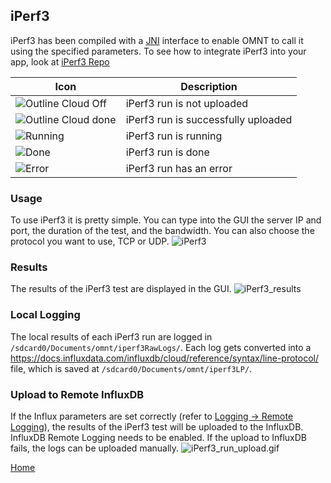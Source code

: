 ## iPerf3
iPerf3 has been compiled with a [JNI](https://developer.android.com/training/articles/perf-jni) interface to enable OMNT to call it using the specified parameters.
To see how to integrate iPerf3 into your app, look at [iPerf3 Repo](https://github.com/omnt/iperf)

| Icon                                                                 | Description                         |
|----------------------------------------------------------------------|-------------------------------------|
| ![Outline Cloud Off](/app/src/main/res/drawable/upload_fail.png)     | iPerf3 run is not uploaded          |
| ![Outline Cloud done](/app/src/main/res/drawable/upload_success.png) | iPerf3 run is successfully uploaded |
| ![Running](/app/src/main/res/drawable/ic_directions_run.png)         | iPerf3 run is running               |
| ![Done](/app/src/main/res/drawable/ic_done_all.png)                  | iPerf3 run is done                  |
| ![Error](/app/src/main/res/drawable/ic_error_outline.png)            | iPerf3 run has an error             |


### Usage
To use iPerf3 it is pretty simple. 
You can type into the GUI the server IP and port, the duration of the test, and the bandwidth. 
You can also choose the protocol you want to use, TCP or UDP.
![iPerf3](images/iperf3.png)

### Results
The results of the iPerf3 test are displayed in the GUI.
![iPerf3_results](images/iPerf3_run_view.gif)

### Local Logging
The local results of each iPerf3 run are logged in `/sdcard0/Documents/omnt/iperf3RawLogs/`.
Each log gets converted into a https://docs.influxdata.com/influxdb/cloud/reference/syntax/line-protocol/ file, which is saved at `/sdcard0/Documents/omnt/iperf3LP/`.

### Upload to Remote InfluxDB
If the Influx parameters are set correctly (refer to [Logging -> Remote Logging](settings/logging.md)), the results of the iPerf3 test will be uploaded to the InfluxDB. 
InfluxDB Remote Logging needs to be enabled.
If the upload to InfluxDB fails, the logs can be uploaded manually.
![iPerf3_run_upload.gif](images/iPerf3_run_upload.gif)

[Home](OpenMobileNetworkToolkit.md)